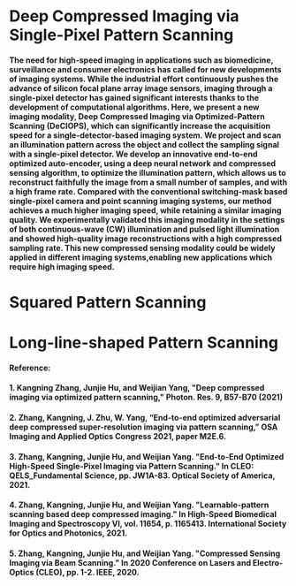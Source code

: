 # Deep Compressed Imaging via Single-Pixel Pattern Scanning
#### The need for high-speed imaging in applications such as biomedicine, surveillance and consumer electronics has called for new developments of imaging systems. While the industrial effort continuously pushes the advance of silicon focal plane array image sensors, imaging through a single-pixel detector has gained significant interests thanks to the development of computational algorithms. Here, we present a new imaging modality, Deep Compressed Imaging via Optimized-Pattern Scanning (DeCIOPS), which can significantly increase the acquisition speed for a single-detector-based imaging system. We project and scan an illumination pattern across the object and collect the sampling signal with a single-pixel detector. We develop an innovative end-to-end optimized auto-encoder, using a deep neural network and compressed sensing algorithm, to optimize the illumination pattern, which allows us to reconstruct faithfully the image from a small number of samples, and with a high frame rate. Compared with the conventional switching-mask based single-pixel camera and point scanning imaging systems, our method achieves a much higher imaging speed, while retaining a similar imaging quality. We experimentally validated this imaging modality in the settings of both continuous-wave (CW) illumination and pulsed light illumination and showed high-quality image reconstructions with a high compressed sampling rate. This new compressed sensing modality could be widely applied in different imaging systems,enabling new applications which require high imaging speed.

# Squared Pattern Scanning


# Long-line-shaped Pattern Scanning


#### Reference: 
#### 1. Kangning Zhang, Junjie Hu, and Weijian Yang, "Deep compressed imaging via optimized pattern scanning," Photon. Res. 9, B57-B70 (2021)
#### 2. Zhang, Kangning, J. Zhu, W. Yang, “End-to-end optimized adversarial deep compressed super-resolution imaging via pattern scanning,” OSA Imaging and Applied Optics Congress 2021, paper M2E.6.
#### 3. Zhang, Kangning, Junjie Hu, and Weijian Yang. "End-to-End Optimized High-Speed Single-Pixel Imaging via Pattern Scanning." In CLEO: QELS_Fundamental Science, pp. JW1A-83. Optical Society of America, 2021.
#### 4. Zhang, Kangning, Junjie Hu, and Weijian Yang. "Learnable-pattern scanning based deep compressed imaging." In High-Speed Biomedical Imaging and Spectroscopy VI, vol. 11654, p. 1165413. International Society for Optics and Photonics, 2021.
#### 5. Zhang, Kangning, Junjie Hu, and Weijian Yang. "Compressed Sensing Imaging via Beam Scanning." In 2020 Conference on Lasers and Electro-Optics (CLEO), pp. 1-2. IEEE, 2020.
